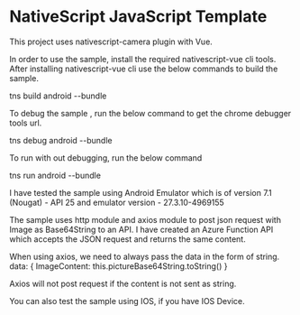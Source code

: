 # NativeScript JavaScript Template

This project uses nativescript-camera plugin with Vue.

In order to use the sample, install the required nativescript-vue cli tools. After installing nativescript-vue cli use the below commands to build the sample.

tns build android --bundle

To debug the sample , run the below command to get the chrome debugger tools url.

tns debug android --bundle

To run with out debugging, run the below command

tns run android --bundle

I have tested the sample using  Android Emulator which is of version 7.1 (Nougat) - API 25 and emulator version - 27.3.10-4969155

The sample uses http module and axios module to post json request with Image as Base64String to an API. I have created an Azure Function API which accepts the JSON request and returns the same content.

When using axios, we need to always pass the data in the form of string.
data: { ImageContent: this.pictureBase64String.toString() }

Axios will not post request if the content is not sent as string.

You can also test the sample using IOS, if you have IOS Device.


